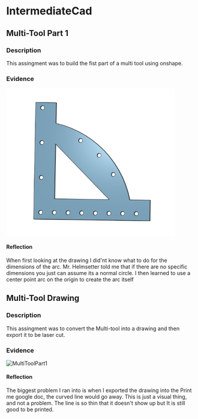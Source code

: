 # IntermediateCad

## Multi-Tool Part 1

### Description

This assingment was to build the fist part of a multi tool using onshape.

### Evidence

<img src="Multi1.png" alt="MultiToolPart1" width="450">

#### Reflection

When first looking at the drawing I did'nt know what to do for the dimensions of the arc. Mr. Helmsetter told me that if there are no specific dimensions you just can assume its a normal circle. I then learned to use a center point arc on the origin to create the arc itself

## Multi-Tool Drawing

### Description

This assingment was to convert the Multi-tool into a drawing and then export it to be laser cut.

### Evidence

<img src="MultiPartDrawing.png" alt="MultiToolPart1" width="450">


#### Reflection

The biggest problem I ran into is when I exported the drawing into the Print me google doc, the curved line would go away. This is just a visual thing, and not a problem. The line is so thin that it doesn't show up but It is still good to be printed.
